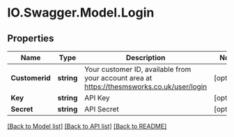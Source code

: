 # IO.Swagger.Model.Login
## Properties

Name | Type | Description | Notes
------------ | ------------- | ------------- | -------------
**Customerid** | **string** | Your customer ID, available from your account area at https://thesmsworks.co.uk/user/login | [optional] 
**Key** | **string** | API Key | [optional] 
**Secret** | **string** | API Secret | [optional] 

[[Back to Model list]](../README.md#documentation-for-models) [[Back to API list]](../README.md#documentation-for-api-endpoints) [[Back to README]](../README.md)

